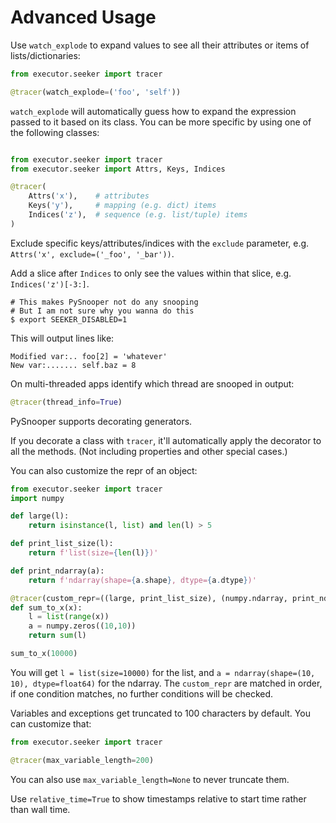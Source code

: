 # Advanced Usage #

Use `watch_explode` to expand values to see all their attributes or items of lists/dictionaries:

```python
from executor.seeker import tracer

@tracer(watch_explode=('foo', 'self'))
```

`watch_explode` will automatically guess how to expand the expression passed to it based on its class. You can be more specific by using one of the following classes:

```python

from executor.seeker import tracer
from executor.seeker import Attrs, Keys, Indices

@tracer(
    Attrs('x'),    # attributes
    Keys('y'),     # mapping (e.g. dict) items
    Indices('z'),  # sequence (e.g. list/tuple) items
)
```

Exclude specific keys/attributes/indices with the `exclude` parameter, e.g. `Attrs('x', exclude=('_foo', '_bar'))`.

Add a slice after `Indices` to only see the values within that slice, e.g. `Indices('z')[-3:]`.

```console
# This makes PySnooper not do any snooping
# But I am not sure why you wanna do this 
$ export SEEKER_DISABLED=1 
```

This will output lines like:

```
Modified var:.. foo[2] = 'whatever'
New var:....... self.baz = 8
```

On multi-threaded apps identify which thread are snooped in output:

```python
@tracer(thread_info=True)
```

PySnooper supports decorating generators.

If you decorate a class with `tracer`, it'll automatically apply the decorator to all the methods. (Not including properties and other special cases.)

You can also customize the repr of an object:

```python
from executor.seeker import tracer
import numpy

def large(l):
    return isinstance(l, list) and len(l) > 5

def print_list_size(l):
    return f'list(size={len(l)})'

def print_ndarray(a):
    return f'ndarray(shape={a.shape}, dtype={a.dtype})'

@tracer(custom_repr=((large, print_list_size), (numpy.ndarray, print_ndarray)))
def sum_to_x(x):
    l = list(range(x))
    a = numpy.zeros((10,10))
    return sum(l)

sum_to_x(10000)
```

You will get `l = list(size=10000)` for the list, and `a = ndarray(shape=(10, 10), dtype=float64)` for the ndarray.
The `custom_repr` are matched in order, if one condition matches, no further conditions will be checked.

Variables and exceptions get truncated to 100 characters by default. You
can customize that:

```python
from executor.seeker import tracer

@tracer(max_variable_length=200)
```

You can also use `max_variable_length=None` to never truncate them.

Use `relative_time=True` to show timestamps relative to start time rather than
wall time.